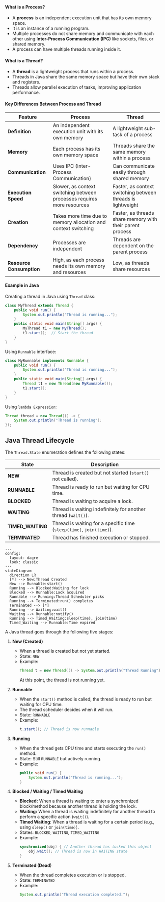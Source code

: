 
#### **What is a Process?**

- A **process** is an independent execution unit that has its own memory space.
- It is an instance of a running program.
- Multiple processes do not share memory and communicate with each other using **Inter-Process Communication (IPC)** like sockets, files, or shared memory.
- A process can have multiple threads running inside it.

#### **What is a Thread?**

- A **thread** is a lightweight process that runs within a process.
- Threads in Java share the same memory space but have their own stack and registers.
- Threads allow parallel execution of tasks, improving application performance.

#### **Key Differences Between Process and Thread**

| Feature                  | Process                                                                | Thread                                                      |
| ------------------------ | ---------------------------------------------------------------------- | ----------------------------------------------------------- |
| **Definition**           | An independent execution unit with its own memory                      | A lightweight sub-task of a process                         |
| **Memory**               | Each process has its own memory space                                  | Threads share the same memory within a process              |
| **Communication**        | Uses IPC (Inter-Process Communication)                                 | Can communicate easily through shared memory                |
| **Execution Speed**      | Slower, as context switching between processes requires more resources | Faster, as context switching between threads is lightweight |
| **Creation**             | Takes more time due to memory allocation and context switching         | Faster, as threads share memory with their parent process   |
| **Dependency**           | Processes are independent                                              | Threads are dependent on the parent process                 |
| **Resource Consumption** | High, as each process needs its own memory and resources               | Low, as threads share resources                             |

#### **Example in Java**

Creating a thread in Java using `Thread` class:
```java
class MyThread extends Thread {
    public void run() {
        System.out.println("Thread is running...");
    }
    public static void main(String[] args) {
        MyThread t1 = new MyThread();
        t1.start();  // Start the thread
    }
}
```

Using `Runnable` interface:
```java
class MyRunnable implements Runnable {
    public void run() {
        System.out.println("Thread is running...");
    }
    public static void main(String[] args) {
        Thread t1 = new Thread(new MyRunnable());
        t1.start();
    }
}
```

Using `lambda Expression`:
```java
Thread thread = new Thread(() -> {
	System.out.println("Thread is running");
});
```

## **Java Thread Lifecycle**
The `Thread.State` enumeration defines the following states:

| **State**         | **Description**                                                      |
| ----------------- | -------------------------------------------------------------------- |
| **NEW**           | Thread is created but not started (`start()` not called).            |
| **RUNNABLE**      | Thread is ready to run but waiting for CPU time.                     |
| **BLOCKED**       | Thread is waiting to acquire a lock.                                 |
| **WAITING**       | Thread is waiting indefinitely for another thread (`wait()`).        |
| **TIMED_WAITING** | Thread is waiting for a specific time (`sleep(time)`, `join(time)`). |
| **TERMINATED**    | Thread has finished execution or stopped.                            |

```mermaid
---
config:
  layout: dagre
  look: classic
---
stateDiagram
  direction LR
  [*] --> New:Thread Created
  New --> Runnable:start()
  Running --> Blocked:Waiting for lock
  Blocked --> Runnable:Lock acquired
  Runnable --> Running:Thread Scheduler picks
  Running --> Terminated:run() completes
  Terminated --> [*]
  Running --> Waiting:wait()
  Waiting --> Runnable:notify()
  Running --> Timed_Waiting:sleep(time), join(time)
  Timed_Waiting --> Runnable:Time expired

```


A Java thread goes through the following five stages:

1. **New (Created)**
   - When a thread is created but not yet started.
   - State: `NEW`
   - Example:
     ```java
     Thread t = new Thread(() -> System.out.println("Thread Running"));
     ```
     At this point, the thread is not running yet.

2. **Runnable**
   - When the `start()` method is called, the thread is ready to run but waiting for CPU time.
   - The thread scheduler decides when it will run.
   - State: `RUNNABLE`
   - Example:
     ```java
     t.start(); // Thread is now runnable
     ```

3. **Running**
   - When the thread gets CPU time and starts executing the `run()` method.
   - State: Still `RUNNABLE` but actively running.
   - Example:
     ```java
     public void run() {
         System.out.println("Thread is running...");
     }
     ```

4. **Blocked / Waiting / Timed Waiting**
   - **Blocked:** When a thread is waiting to enter a synchronized block/method because another thread is holding the lock.
   - **Waiting:** When a thread is waiting indefinitely for another thread to perform a specific action (`wait()`).
   - **Timed Waiting:** When a thread is waiting for a certain period (e.g., using `sleep()` or `join(time)`).
   - States: `BLOCKED`, `WAITING`, `TIMED_WAITING`
   - Example:
     ```java
     synchronized(obj) { // Another thread has locked this object
         obj.wait(); // Thread is now in WAITING state
     }
     ```

5. **Terminated (Dead)**
   - When the thread completes execution or is stopped.
   - State: `TERMINATED`
   - Example:
     ```java
     System.out.println("Thread execution completed.");
     ```